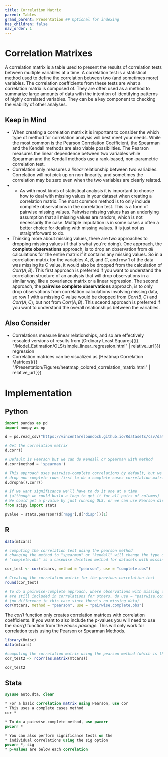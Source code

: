 ```yaml
---
title: Correlation Matrix
parent: Tables
grand_parent: Presentation ## Optional for indexing
has_children: false
nav_order: 1
---
```


# Correlation Matrixes 

A correlation matrix is a table used to present the results of correlation tests between multiple variables at a time. A correlation test is a statistical method used to define the correlation between two (and sometimes more) variables. The correlation coefficients from these tests are what a correlation matrix is composed of. They are often used as a method to summarize large amounts of data with the intention of identifying patterns of highly correlated variables. They can be a key component to checking the viability of other analyses.

## Keep in Mind

- When creating a correlation matrix it is important to consider the which type of method for correlation analysis will best meet your needs. While the most common is the Pearson Correlation Coefficient, the Spearman and the Kendall methods are also viable possibilities. The Pearson measures the linear dependence between two variables while Spearman and the Kendall methods use a rank-based, non-parametric correlation test. 
- Correlation only measures a *linear* relationship between two variables. Correlation will not pick up on non-linearity, and sometimes the correlation may be zero even when the two variables are clearly related.
- - As with most kinds of statistical analysis it is important to choose how to deal with missing values in your dataset when creating a correlation matrix. The most common method is to only include complete observations in the correlation test. This is a form of pairwise missing values. Pairwise missing values has an underlying assumption that all missing values are random, which is not necessarily the case. Multiple imputation is in some cases a often a better choice for dealing with missing values. It is just not as straightforward to do. 
- Thinking more about missing values, there are two approaches to dropping missing values (if that's what you're doing). One approach, the **complete observations** approach, is to drop an observation from *all* calculations for the entire matrix if it contains any missing values. So in a correlation matrix for the variables $A$, $B$, and $C$, and row 1 of the data was missing its $C$ value, it would also be dropped from the calculation of $Corr(A,B)$. This first approach is preferred if you want to understand the correlation structure of an analysis that will drop observations in a similar way, like a covariance matrix or a linear regression. The second approach, the **pairwise complete observations** approach, is to only drop observations from correlation calculations involving missing data, so row 1 with a missing $C$ value would be dropped from $Corr(B,C)$ and $Corr(A,C)$, but not from $Corr(A,B)$. This sceond approach is preferred if you want to understand the overall relationships between the variables.

## Also Consider

- Correlations measure linear relationships, and so are effectively rescaled versions of results from [Ordinary Least Squares]({{ "/Model_Estimation/OLS/simple_linear_regression.html" | relative_url }}) regression
- Correlation matrices can be visualized as [Heatmap Correlation Matrices]({{ "/Presentation/Figures/heatmap_colored_correlation_matrix.html" | relative_url }})


# Implementation

## Python

```python
import pandas as pd
import numpy as np

d = pd.read_csv("https://vincentarelbundock.github.io/Rdatasets/csv/datasets/mtcars.csv")

# Get the correlation matrix
d.corr()

# Default is Pearson but we can do Kendall or Spearman with method
d.corr(method = 'spearman')

# This approach uses pairwise-complete correlations by default, but we can
# drop non-complete rows first to do a complete-cases correlation matrix
d.dropna().corr()

# If we want significance we'll have to do it one at a time
# (although we could build a loop to get it for all pairs of columns)
# We could get a p-value by just running OLS, or we can use Pearson directly
from scipy import stats

pvalue = stats.pearsonr(d['mpg'],d['disp'])[1]
```

## R 

```r
data(mtcars)

# computing the correlation test using the pearson method
# changing the method to "spearman" or "kendall" will change the type of correlation test used
# "complete.obs" is a casewise deletion method for datasets with missing values

cor_test <- cor(mtcars, method = "pearson", use = "complete.obs")

# Creating the correlation matrix for the previous correlation test
round(cor_test)

# To do a pairwise-complete approach, where observations with missing data in some variables
# are still included in correlations for others, do use = "pairwise.complete.obs"
# (no difference in this case since there's no missing data)
cor(mtcars, method = "pearson", use = "pairwise.complete.obs")
```

The *cor()* function only creates correlation matrices with correlation coefficients. If you want to also include the p-values you will need to use the *rcorr()* function from the *Hmisc package.* This will only work for correlation tests using the Pearson or Spearman Methods.

```r
library(Hmisc)
data(mtcars)

#computing the correlation matrix using the pearson method (which is the default for rcorr())
cor_test2 <- rcorr(as.matrix(mtcars))

cor_test2
```

## Stata

```stata
sysuse auto.dta, clear

* For a basic correlation matrix using Pearson, use cor
* This uses a complete cases method
cor *

* To do a pairwise-complete method, use pwcorr
pwcorr *

* You can also perform significance tests on the 
* individual correlations using the sig option
pwcorr *, sig
* p-values are below each correlation
```

